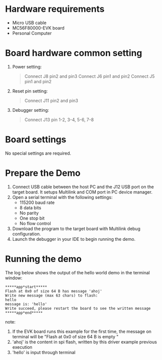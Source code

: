 Hardware requirements
=====================
- Micro USB cable
- MC56F80000-EVK board
- Personal Computer

Board hardware common setting
=============================
1. Power setting:
   > Connect J8 pin2 and pin3
   > Connect J6 pin1 and pin2
   > Connect J5 pin1 and pin2
2. Reset pin setting:
   > Connect J11 pin2 and pin3
3. Debugger setting:
   > Connect J13 pin 1-2, 3-4, 5-6, 7-8

Board settings
==============
No special settings are required.

Prepare the Demo
================
1.  Connect USB cable between the host PC and the J12 USB port on the target board. It setups Multilink and COM port in PC device manager.
2.  Open a serial terminal with the following settings:
    - 115200 baud rate
    - 8 data bits
    - No parity
    - One stop bit
    - No flow control
3.  Download the program to the target board with Multilink debug configuration.
4.  Launch the debugger in your IDE to begin running the demo.

Running the demo
================
The log below shows the output of the hello world demo in the terminal window:
~~~~~~~~~~~~~~~~~~~~~~~~~~~~~~~~~~~~~~~~~~~~~~~~~~~~~~~~~~~~~~~~~~~~~~~~~~~~~~~~~~~
*****app*start*****
Flash at 0x0 of size 64 B has message 'ahoj'
Write new message (max 63 chars) to flash:
hello
message is: 'hello'
Write succeed, please restart the board to see the written message
*****app*end*****
~~~~~~~~~~~~~~~~~~~~~~~~~~~~~~~~~~~~~~~~~~~~~~~~~~~~~~~~~~~~~~~~~~~~~~~~~~~~~~~~~~~~~

note:
  1. If the EVK board runs this example for the first time, the message on terminal will be "Flash at 0x0 of size 64 B is empty "
  2. 'ahoj' is the content in spi flash, written by this driver example previous execution
  3. 'hello' is input through terminal